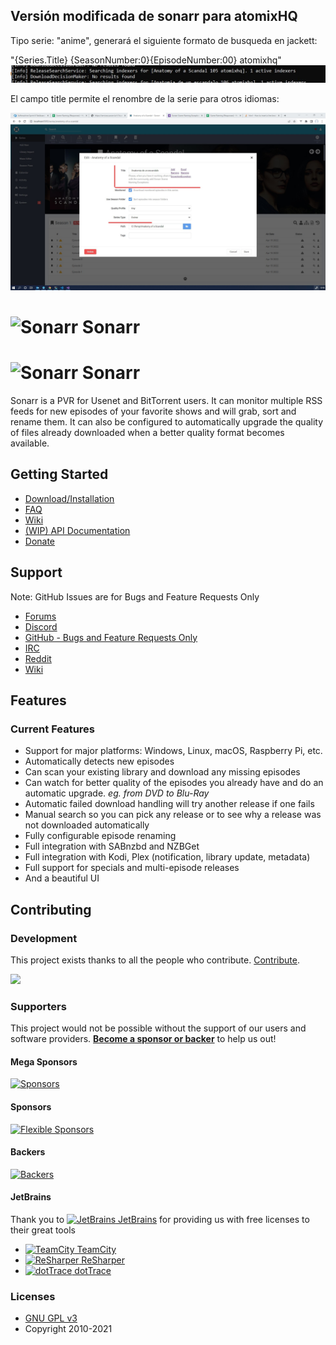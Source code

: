 ## Versión modificada de sonarr para atomixHQ

Tipo serie: "anime", generará el siguiente formato de busqueda en jackett:

"{Series.Title} {SeasonNumber:0}{EpisodeNumber:00} atomixhq"
<img src="Sample1.jpg" alt="Sample anime">

El campo title permite el renombre de la serie para otros idiomas:
 
<img src="Sample2.jpg" alt="Sample change title">


# <img width="24px" src="./Logo/256.png" alt="Sonarr"></img> Sonarr 

# <img width="24px" src="./Logo/256.png" alt="Sonarr"></img> Sonarr 

Sonarr is a PVR for Usenet and BitTorrent users. It can monitor multiple RSS feeds for new episodes of your favorite shows and will grab, sort and rename them. It can also be configured to automatically upgrade the quality of files already downloaded when a better quality format becomes available.

## Getting Started

- [Download/Installation](https://sonarr.tv/#downloads-v3)
- [FAQ](https://wiki.servarr.com/sonarr/faq)
- [Wiki](https://wiki.servarr.com/Sonarr)
- [(WIP) API Documentation](https://github.com/Sonarr/Sonarr/wiki/API)
- [Donate](https://sonarr.tv/donate)

## Support
Note: GitHub Issues are for Bugs and Feature Requests Only

- [Forums](https://forums.sonarr.tv/)
- [Discord](https://discord.gg/M6BvZn5)
- [GitHub - Bugs and Feature Requests Only](https://github.com/Sonarr/Sonarr/issues)
- [IRC](https://web.libera.chat/?channels=#sonarr)
- [Reddit](https://www.reddit.com/r/sonarr)
- [Wiki](https://wiki.servarr.com/sonarr)



## Features

### Current Features

- Support for major platforms: Windows, Linux, macOS, Raspberry Pi, etc.
- Automatically detects new episodes
- Can scan your existing library and download any missing episodes
- Can watch for better quality of the episodes you already have and do an automatic upgrade. *eg. from DVD to Blu-Ray*
- Automatic failed download handling will try another release if one fails
- Manual search so you can pick any release or to see why a release was not downloaded automatically
- Fully configurable episode renaming
- Full integration with SABnzbd and NZBGet
- Full integration with Kodi, Plex (notification, library update, metadata)
- Full support for specials and multi-episode releases
- And a beautiful UI

## Contributing

### Development
This project exists thanks to all the people who contribute. [Contribute](CONTRIBUTING.md).

<a href="https://github.com/Sonarr/Sonarr/graphs/contributors"><img src="https://opencollective.com/Sonarr/contributors.svg?width=890&button=false" /></a>

### Supporters

This project would not be possible without the support of our users and software providers. 
[**Become a sponsor or backer**](https://opencollective.com/sonarr) to help us out!

#### Mega Sponsors

[![Sponsors](https://opencollective.com/sonarr/tiers/mega-sponsor.svg?width=890)](https://opencollective.com/sonarr/contribute/mega-sponsor-21443/checkout)

#### Sponsors

[![Flexible Sponsors](https://opencollective.com/sonarr/sponsors.svg?width=890)](https://opencollective.com/sonarr/contribute/sponsor-21457/checkout)

#### Backers

[![Backers](https://opencollective.com/sonarr/backers.svg?width=890)](https://opencollective.com/sonarr/contribute/backer-21442/checkout)

#### JetBrains

Thank you to [<img src="/Logo/Jetbrains/jetbrains.svg" alt="JetBrains" width="32"> JetBrains](http://www.jetbrains.com/) for providing us with free licenses to their great tools

* [<img src="/Logo/Jetbrains/teamcity.svg" alt="TeamCity" width="32"> TeamCity](http://www.jetbrains.com/teamcity/)
* [<img src="/Logo/Jetbrains/resharper.svg" alt="ReSharper" width="32"> ReSharper](http://www.jetbrains.com/resharper/)
* [<img src="/Logo/Jetbrains/dottrace.svg" alt="dotTrace" width="32"> dotTrace](http://www.jetbrains.com/dottrace/)

### Licenses

- [GNU GPL v3](http://www.gnu.org/licenses/gpl.html)	
- Copyright 2010-2021
